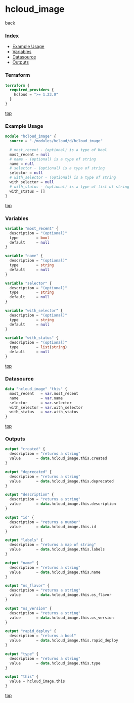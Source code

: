 # hcloud_image

[back](../hcloud.md)

### Index

- [Example Usage](#example-usage)
- [Variables](#variables)
- [Datasource](#datasource)
- [Outputs](#outputs)

### Terraform

```terraform
terraform {
  required_providers {
    hcloud = ">= 1.23.0"
  }
}
```

[top](#index)

### Example Usage

```terraform
module "hcloud_image" {
  source = "./modules/hcloud/d/hcloud_image"

  # most_recent - (optional) is a type of bool
  most_recent = null
  # name - (optional) is a type of string
  name = null
  # selector - (optional) is a type of string
  selector = null
  # with_selector - (optional) is a type of string
  with_selector = null
  # with_status - (optional) is a type of list of string
  with_status = []
}
```

[top](#index)

### Variables

```terraform
variable "most_recent" {
  description = "(optional)"
  type        = bool
  default     = null
}

variable "name" {
  description = "(optional)"
  type        = string
  default     = null
}

variable "selector" {
  description = "(optional)"
  type        = string
  default     = null
}

variable "with_selector" {
  description = "(optional)"
  type        = string
  default     = null
}

variable "with_status" {
  description = "(optional)"
  type        = list(string)
  default     = null
}
```

[top](#index)

### Datasource

```terraform
data "hcloud_image" "this" {
  most_recent   = var.most_recent
  name          = var.name
  selector      = var.selector
  with_selector = var.with_selector
  with_status   = var.with_status
}
```

[top](#index)

### Outputs

```terraform
output "created" {
  description = "returns a string"
  value       = data.hcloud_image.this.created
}

output "deprecated" {
  description = "returns a string"
  value       = data.hcloud_image.this.deprecated
}

output "description" {
  description = "returns a string"
  value       = data.hcloud_image.this.description
}

output "id" {
  description = "returns a number"
  value       = data.hcloud_image.this.id
}

output "labels" {
  description = "returns a map of string"
  value       = data.hcloud_image.this.labels
}

output "name" {
  description = "returns a string"
  value       = data.hcloud_image.this.name
}

output "os_flavor" {
  description = "returns a string"
  value       = data.hcloud_image.this.os_flavor
}

output "os_version" {
  description = "returns a string"
  value       = data.hcloud_image.this.os_version
}

output "rapid_deploy" {
  description = "returns a bool"
  value       = data.hcloud_image.this.rapid_deploy
}

output "type" {
  description = "returns a string"
  value       = data.hcloud_image.this.type
}

output "this" {
  value = hcloud_image.this
}
```

[top](#index)